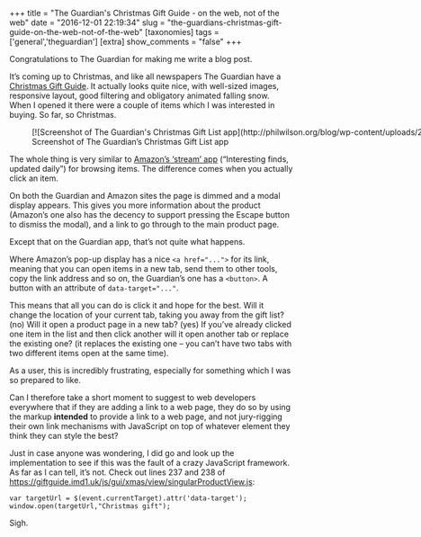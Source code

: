 +++
title = "The Guardian's Christmas Gift Guide - on the web, not of the web"
date = "2016-12-01 22:19:34"
slug = "the-guardians-christmas-gift-guide-on-the-web-not-of-the-web"
[taxonomies]
tags = ['general','theguardian']
[extra]
show_comments = "false"
+++

Congratulations to The Guardian for making me write a blog post.

It’s coming up to Christmas, and like all newspapers The Guardian have a [Christmas Gift Guide](https://www.theguardian.com/lifeandstyle/ng-interactive/2016/dec/01/christmas-gift-guide-2016-shopping-buy-online). It actually looks quite nice, with well-sized images, responsive layout, good filtering and obligatory animated falling snow. When I opened it there were a couple of items which I was interested in buying. So far, so Christmas.

<figure aria-describedby="caption-attachment-1438" class="wp-caption aligncenter" id="attachment_1438" style="width: 1795px">[![Screenshot of The Guardian's Christmas Gift List app](http://philwilson.org/blog/wp-content/uploads/2016/12/screenshot-www.theguardian.com-2016-12-01-21-43-08.png)](http://philwilson.org/blog/?attachment_id=1438)<figcaption class="wp-caption-text" id="caption-attachment-1438">Screenshot of The Guardian’s Christmas Gift List app</figcaption></figure>

The whole thing is very similar to [Amazon’s ‘stream’ app](https://www.amazon.com/stream) (“Interesting finds, updated daily”) for browsing items. The difference comes when you actually click an item.

On both the Guardian and Amazon sites the page is dimmed and a modal display appears. This gives you more information about the product (Amazon’s one also has the decency to support pressing the Escape button to dismiss the modal), and a link to go through to the main product page.

Except that on the Guardian app, that’s not quite what happens.

Where Amazon’s pop-up display has a nice `<a href="...">` for its link, meaning that you can open items in a new tab, send them to other tools, copy the link address and so on, the Guardian’s one has a `<button>`. A button with an attribute of `data-target="..."`.

This means that all you can do is click it and hope for the best. Will it change the location of your current tab, taking you away from the gift list? (no) Will it open a product page in a new tab? (yes) If you’ve already clicked one item in the list and then click another will it open another tab or replace the existing one? (it replaces the existing one – you can’t have two tabs with two different items open at the same time).

As a user, this is incredibly frustrating, especially for something which I was so prepared to like.

Can I therefore take a short moment to suggest to web developers everywhere that if they are adding a link to a web page, they do so by using the markup **intended** to provide a link to a web page, and not jury-rigging their own link mechanisms with JavaScript on top of whatever element they think they can style the best?

Just in case anyone was wondering, I did go and look up the implementation to see if this was the fault of a crazy JavaScript framework. As far as I can tell, it’s not. Check out lines 237 and 238 of <https://giftguide.imd1.uk/js/gui/xmas/view/singularProductView.js>:

```
var targetUrl = $(event.currentTarget).attr('data-target');
window.open(targetUrl,"Christmas gift");
```

Sigh.
